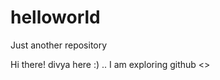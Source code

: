 # helloworld
Just another repository

Hi there!
divya here :)
                      ..
I am exploring github <>


